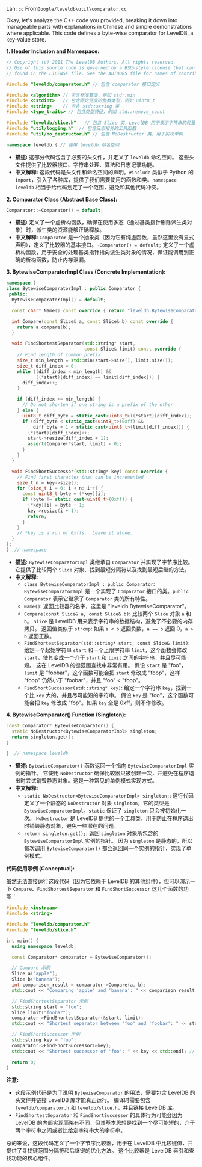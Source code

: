 Lan: `cc` From`Google/leveldb\util\comparator.cc`

Okay, let's analyze the C++ code you provided, breaking it down into manageable parts with explanations in Chinese and simple demonstrations where applicable.  This code defines a byte-wise comparator for LevelDB, a key-value store.

**1. Header Inclusion and Namespace:**

```c++
// Copyright (c) 2011 The LevelDB Authors. All rights reserved.
// Use of this source code is governed by a BSD-style license that can be
// found in the LICENSE file. See the AUTHORS file for names of contributors.

#include "leveldb/comparator.h" // 包含 comparator 接口定义

#include <algorithm> // 包含标准算法，例如 std::min
#include <cstdint>   // 包含固定宽度的整数类型，例如 uint8_t
#include <string>    // 包含 std::string 类
#include <type_traits> // 包含类型特征，例如 std::remove_const

#include "leveldb/slice.h"   // 包含 Slice 类，LevelDB 用于表示字符串的轻量级方式
#include "util/logging.h"  // 包含日志相关的工具函数
#include "util/no_destructor.h" // 包含 NoDestructor 类，用于实现单例

namespace leveldb { // 使用 leveldb 命名空间
```

*   **描述:** 这部分代码包含了必要的头文件，并定义了 `leveldb` 命名空间。 这些头文件提供了比较器接口、字符串处理、算法和日志记录功能。
*   **中文解释:** 这段代码是头文件和命名空间的声明。`#include` 类似于 Python 的 `import`，引入了各种库，提供了我们需要使用的函数和类。`namespace leveldb` 相当于给代码划定了一个范围，避免和其他代码冲突。

**2. Comparator Class (Abstract Base Class):**

```c++
Comparator::~Comparator() = default;
```

*   **描述:** 定义了一个虚析构函数，确保在使用多态（通过基类指针删除派生类对象）时，派生类的资源能够正确释放。
*   **中文解释:** `Comparator` 是一个抽象类（因为它有纯虚函数，虽然这里没有显式声明），定义了比较器的基本接口。`~Comparator() = default;` 定义了一个虚析构函数，用于安全的处理基类指针指向派生类对象的情况，保证能调用到正确的析构函数，防止内存泄漏。

**3. BytewiseComparatorImpl Class (Concrete Implementation):**

```c++
namespace {
class BytewiseComparatorImpl : public Comparator {
 public:
  BytewiseComparatorImpl() = default;

  const char* Name() const override { return "leveldb.BytewiseComparator"; }

  int Compare(const Slice& a, const Slice& b) const override {
    return a.compare(b);
  }

  void FindShortestSeparator(std::string* start,
                             const Slice& limit) const override {
    // Find length of common prefix
    size_t min_length = std::min(start->size(), limit.size());
    size_t diff_index = 0;
    while ((diff_index < min_length) &&
           ((*start)[diff_index] == limit[diff_index])) {
      diff_index++;
    }

    if (diff_index >= min_length) {
      // Do not shorten if one string is a prefix of the other
    } else {
      uint8_t diff_byte = static_cast<uint8_t>((*start)[diff_index]);
      if (diff_byte < static_cast<uint8_t>(0xff) &&
          diff_byte + 1 < static_cast<uint8_t>(limit[diff_index])) {
        (*start)[diff_index]++;
        start->resize(diff_index + 1);
        assert(Compare(*start, limit) < 0);
      }
    }
  }

  void FindShortSuccessor(std::string* key) const override {
    // Find first character that can be incremented
    size_t n = key->size();
    for (size_t i = 0; i < n; i++) {
      const uint8_t byte = (*key)[i];
      if (byte != static_cast<uint8_t>(0xff)) {
        (*key)[i] = byte + 1;
        key->resize(i + 1);
        return;
      }
    }
    // *key is a run of 0xffs.  Leave it alone.
  }
};
}  // namespace
```

*   **描述:** `BytewiseComparatorImpl` 类继承自 `Comparator` 并实现了字节序比较。它提供了比较两个 `Slice` 对象、找到最短分隔符以及找到最短后继的方法。
*   **中文解释:**
    *   `class BytewiseComparatorImpl : public Comparator`:  `BytewiseComparatorImpl` 是一个实现了 `Comparator` 接口的类。`public Comparator` 表示它继承了 `Comparator` 类的所有特性。
    *   `Name()`:  返回比较器的名字，这里是 "leveldb.BytewiseComparator"。
    *   `Compare(const Slice& a, const Slice& b)`:  比较两个 `Slice` 对象 `a` 和 `b`。 `Slice` 是 LevelDB 用来表示字符串的数据结构，避免了不必要的内存拷贝。 返回值类似于 `strcmp`: 如果 `a < b` 返回负数，`a == b` 返回 0，`a > b` 返回正数。
    *   `FindShortestSeparator(std::string* start, const Slice& limit)`:  给定一个起始字符串 `start` 和一个上限字符串 `limit`，这个函数会修改 `start`，使其变成一个介于 `start` 和 `limit` 之间的字符串，并且尽可能短。 这在 LevelDB 的键范围查找中非常有用。 假设 `start` 是 "foo"，`limit` 是 "foobar"，这个函数可能会把 `start` 修改成 "foop"，这样 "foop" 仍然小于 "foobar"，并且 "foo" < "foop"。
    *   `FindShortSuccessor(std::string* key)`:  给定一个字符串 `key`，找到一个比 `key` 大的，并且尽可能短的字符串。 假设 `key` 是 "foo"，这个函数可能会把 `key` 修改成 "fop"。如果 `key` 全是 0xff，则不作修改。

**4. BytewiseComparator() Function (Singleton):**

```c++
const Comparator* BytewiseComparator() {
  static NoDestructor<BytewiseComparatorImpl> singleton;
  return singleton.get();
}

}  // namespace leveldb
```

*   **描述:** `BytewiseComparator()` 函数返回一个指向 `BytewiseComparatorImpl` 实例的指针。  它使用 `NoDestructor` 确保比较器只被创建一次，并避免在程序退出时尝试销毁静态对象。这是一种常见的单例模式实现方式。
*   **中文解释:**
    *   `static NoDestructor<BytewiseComparatorImpl> singleton;`:  这行代码定义了一个静态的 `NoDestructor` 对象 `singleton`，它的类型是 `BytewiseComparatorImpl`。`static` 保证了 `singleton` 只会被初始化一次。 `NoDestructor` 是 LevelDB 提供的一个工具类，用于防止在程序退出时销毁静态对象，避免一些潜在的问题。
    *   `return singleton.get();`:  返回 `singleton` 对象所包含的 `BytewiseComparatorImpl` 实例的指针。  因为 `singleton` 是静态的，所以每次调用 `BytewiseComparator()` 都会返回同一个实例的指针，实现了单例模式。

**代码使用示例 (Conceptual):**

虽然无法直接运行这段代码（因为它依赖于 LevelDB 的其他组件），但可以演示一下 `Compare`、`FindShortestSeparator` 和 `FindShortSuccessor` 这几个函数的功能：

```c++
#include <iostream>
#include <string>

#include "leveldb/comparator.h"
#include "leveldb/slice.h"

int main() {
  using namespace leveldb;

  const Comparator* comparator = BytewiseComparator();

  // Compare 示例
  Slice a("apple");
  Slice b("banana");
  int comparison_result = comparator->Compare(a, b);
  std::cout << "Comparing 'apple' and 'banana': " << comparison_result << std::endl; // 输出负数，表示 apple < banana

  // FindShortestSeparator 示例
  std::string start = "foo";
  Slice limit("foobar");
  comparator->FindShortestSeparator(&start, limit);
  std::cout << "Shortest separator between 'foo' and 'foobar': " << start << std::endl; // 输出类似 'foo\x00' 的结果 (取决于具体实现)

  // FindShortSuccessor 示例
  std::string key = "foo";
  comparator->FindShortSuccessor(&key);
  std::cout << "Shortest successor of 'foo': " << key << std::endl; // 输出类似 'fop' 的结果

  return 0;
}
```

**注意:**

*   这段示例代码是为了说明 `BytewiseComparator` 的用法，需要包含 LevelDB 的头文件并链接 LevelDB 库才能真正运行。  编译时需要包含 `leveldb/comparator.h` 和 `leveldb/slice.h`，并且链接 LevelDB 库。
*   `FindShortestSeparator` 和 `FindShortSuccessor` 的具体行为可能会因为 LevelDB 的内部实现而略有不同，但其基本思想是找到一个尽可能短的，介于两个字符串之间或者比给定字符串大的字符串。

总的来说，这段代码定义了一个字节序比较器，用于在 LevelDB 中比较键值，并提供了寻找键范围分隔符和后继键的优化方法。 这个比较器是 LevelDB 索引和查找功能的核心组件。
